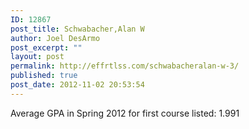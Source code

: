 ```yaml
---
ID: 12867
post_title: Schwabacher,Alan W
author: Joel DesArmo
post_excerpt: ""
layout: post
permalink: http://effrtlss.com/schwabacheralan-w-3/
published: true
post_date: 2012-11-02 20:53:54
---
```

<p>Average GPA in Spring 2012 for first course listed: 1.991</p>